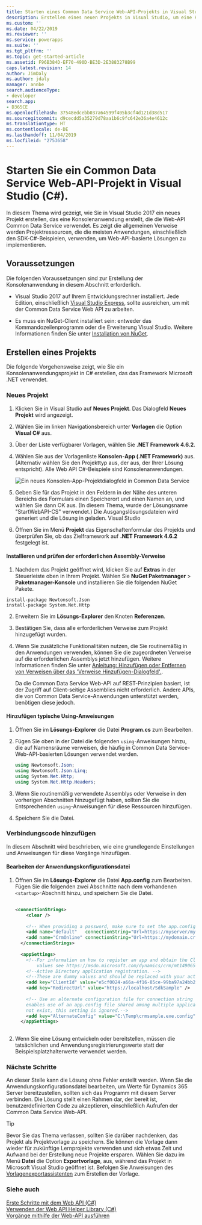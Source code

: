 ```yaml
---
title: Starten eines Common Data Service Web-API-Projekts in Visual Studio (C#) (Common Data Service)| MicrosoftDocs
description: Erstellen eines neuen Projekts in Visual Studio, um eine Konsolenanwendung zu erstellen, die die Common Data Service-Web-API verwendet
ms.custom: ''
ms.date: 04/22/2019
ms.reviewer: ''
ms.service: powerapps
ms.suite: ''
ms.tgt_pltfrm: ''
ms.topic: get-started-article
ms.assetid: F96B384D-EF70-490D-BE3D-2E3883278B99
caps.latest.revision: 14
author: JimDaly
ms.author: jdaly
manager: annbe
search.audienceType:
- developer
search.app:
- D365CE
ms.openlocfilehash: 37548edcebb037a64599f405b3cf4d121d38d517
ms.sourcegitcommit: d9cecdd5a35279d78aa1b6c9fc642e36a4e4612c
ms.translationtype: HT
ms.contentlocale: de-DE
ms.lasthandoff: 11/04/2019
ms.locfileid: "2753658"
---
```

# <a name="start-a-common-data-service-web-api-project-in-visual-studio-c"></a>Starten Sie ein Common Data Service Web-API-Projekt in Visual Studio (C#).

In diesem Thema wird gezeigt, wie Sie in Visual Studio 2017 ein neues Projekt erstellen, das eine Konsolenanwendung erstellt, die die Web-API Common Data Service verwendet. Es zeigt die allgemeinen Verweise werden Projektressourcen, die die meisten Anwendungen, einschließlich den SDK-C#-Beispielen, verwenden, um Web-API-basierte Lösungen zu implementieren.  
  
<a name="bkmk_prerequisites"></a>   
## <a name="prerequisites"></a>Voraussetzungen  
 Die folgenden Voraussetzungen sind zur Erstellung der Konsolenanwendung in diesem Abschnitt erforderlich.  
  
- Visual Studio 2017 auf Ihrem Entwicklungsrechner installiert. Jede Edition, einschließlich [Visual Studio Express](https://www.visualstudio.com/products/visual-studio-express-vs.aspx), sollte ausreichen, um mit der Common Data Service Web API zu arbeiten.
  
- Es muss ein NuGet-Client installiert sein: entweder das Kommandozeilenprogramm oder die Erweiterung Visual Studio. Weitere Informationen finden Sie unter [Installation von NuGet](https://docs.nuget.org/consume/installing-nuget).  
  
<a name="bkmk_createProject"></a>   

## <a name="create-a-project"></a>Erstellen eines Projekts  
Die folgende Vorgehensweise zeigt, wie Sie ein Konsolenanwendungsprojekt in C# erstellen, das das Framework Microsoft .NET verwendet.
  
<a name="bkmk_newProject"></a> 

### <a name="new-project"></a>Neues Projekt  
  
1. Klicken Sie in Visual Studio auf **Neues Projekt**. Das Dialogfeld **Neues Projekt** wird angezeigt.  
  
2. Wählen Sie im linken Navigationsbereich unter **Vorlagen** die Option **Visual C#** aus.  
  
3. Über der Liste verfügbarer Vorlagen, wählen Sie **.NET Framework 4.6.2**.  
  
4. Wählen Sie aus der Vorlagenliste **Konsolen-App (.NET Framework)** aus. (Alternativ wählen Sie den Projekttyp aus, der aus, der Ihrer Lösung entspricht). Alle Web API C#-Beispiele sind Konsolenanwendungen.  
  
   ![Ein neues Konsolen-App-Projektdialogfeld in Common Data Service](media/new-project.PNG "Ein neues Konsolen-App-Projektdialogfeld in Common Data Service")  
  
5. Geben Sie für das Projekt in den Feldern in der Nähe des unteren Bereichs des Formulars einen Speicherort und einen Namen an, und wählen Sie dann OK aus. (In diesem Thema, wurde der Lösungsname "StartWebAPI-CS" verwendet.) Die Ausgangslösungsdateien wird generiert und die Lösung in geladen. Visual Studio  
  
6. Öffnen Sie im Menü **Projekt** das Eigenschaftenformular des Projekts und überprüfen Sie, ob das Zielframework auf **.NET Framework 4.6.2** festgelegt ist.  
  
#### <a name="install-and-verify-the-required-assembly-references"></a>Installieren und prüfen der erforderlichen Assembly-Verweise  

1. Nachdem das Projekt geöffnet wird, klicken Sie auf **Extras** in der Steuerleiste oben in Ihrem Projekt. Wählen Sie **NuGet Paketmanager** > **Paketmanager-Konsole** und installieren Sie die folgenden NuGet Pakete.

```
install-package Newtonsoft.Json
install-package System.Net.Http
```
2. Erweitern Sie im **Lösungs-Explorer** den Knoten **Referenzen**.  
  
3. Bestätigen Sie, dass alle erforderlichen Verweise zum Projekt hinzugefügt wurden.  
  
4. Wenn Sie zusätzliche Funktionalitäten nutzen, die Sie routinemäßig in den Anwendungen verwenden, können Sie die zugeordneten Verweise auf die erforderlichen Assemblys jetzt hinzufügen. Weitere Informationen finden Sie unter [Anleitung: Hinzufügen oder Entfernen von Verweisen über das 'Verweise Hinzufügen-Dialogfeld'.](https://msdn.microsoft.com/library/wkze6zky.aspx).  
  
   Da die Common Data Service Web-API auf REST-Prinzipien basiert, ist der Zugriff auf Client-seitige Assemblies nicht erforderlich.  Andere APIs, die von Common Data Service-Anwendungen unterstützt werden, benötigen diese jedoch.
  
#### <a name="add-typical-using-statements"></a>Hinzufügen typische Using-Anweisungen  
  
1.  Öffnen Sie im **Lösungs-Explorer** die Datei **Program.cs** zum Bearbeiten.  
  
2.  Fügen Sie oben in der Datei die folgenden `using`-Anweisungen hinzu, die auf Namensräume verweisen, die häufig in Common Data Service-Web-API-basierten Lösungen verwendet werden.  
  
    ```csharp
    using Newtonsoft.Json;  
    using Newtonsoft.Json.Linq;  
    using System.Net.Http;  
    using System.Net.Http.Headers;
    ```  
  
3.  Wenn Sie routinemäßig verwendete Assemblys oder Verweise in den vorherigen Abschnitten hinzugefügt haben, sollten Sie die Entsprechenden `using`-Anweisungen für diese Ressourcen hinzufügen.  
  
4.  Speichern Sie die Datei.  
  
<a name="bkmk_addConnectionCode"></a>
 
### <a name="add-connection-code"></a>Verbindungscode hinzufügen

In diesem Abschnitt wird beschrieben, wie eine grundlegende Einstellungen und Anweisungen für diese Vorgänge hinzufügen.  
  
#### <a name="edit-the-application-configuration-file"></a>Bearbeiten der Anwendungskonfigurationsdatei
  
1.  Öffnen Sie im **Lösungs-Explorer** die Datei **App.config** zum Bearbeiten.  Fügen Sie die folgenden zwei Abschnitte nach dem vorhandenen `<startup>`-Abschnitt hinzu, und speichern Sie die Datei.  
  
    ```xml  
  
    <connectionStrings>  
        <clear />  
  
        <!-- When providing a password, make sure to set the app.config file's security so that only you can read it. -->  
        <add name="default"   connectionString="Url=https://myserver/myorg/; Username=name; Password=password; Domain=domain" />  
        <add name="CrmOnline" connectionString="Url=https://mydomain.crm.dynamics.com/; Username=someone@mydomain.onmicrosoft.com; Password=password" />  
      </connectionStrings>  
  
      <appSettings>  
        <!--For information on how to register an app and obtain the ClientId and RedirectUrl  
            values see https://msdn.microsoft.com/dynamics/crm/mt149065 -->  
        <!--Active Directory application registration. -->  
        <!--These are dummy values and should be replaced with your actual app registration values.-->  
        <add key="ClientId" value="e5cf0024-a66a-4f16-85ce-99ba97a24bb2" />  
        <add key="RedirectUrl" value="https://localhost/SdkSample" />  
  
        <!-- Use an alternate configuration file for connection string and setting values. This optional setting  
        enables use of an app.config file shared among multiple applications. If the specified file does  
        not exist, this setting is ignored.-->  
        <add key="AlternateConfig" value="C:\Temp\crmsample.exe.config"/>  
      </appSettings>  
  
    ```  
  
2.  Wenn Sie eine Lösung entwickeln oder bereitstellen, müssen die tatsächlichen und Anwendungsregistrierungswerte statt der Beispielsplatzhalterwerte verwendet werden.  
  
### <a name="next-steps"></a>Nächste Schritte

 An dieser Stelle kann die Lösung ohne Fehler erstellt werden. Wenn Sie die Anwendungskonfigurationsdatei bearbeiten, um Werte für Dynamics 365 Server bereitzustellen, sollten sich das Programm mit diesem Server verbinden. Die Lösung stellt einen Rahmen dar, der bereit ist, benutzerdefinierten Code zu akzeptieren, einschließlich Aufrufen der Common Data Service Web-API.  
  
> [!TIP]
>  Bevor Sie das Thema verlassen, sollten Sie darüber nachdenken, das Projekt als Projektvorlage zu speichern. Sie können die Vorlage dann wieder für zukünftige Lernprojekte verwenden und sich etwas Zeit und Aufwand bei der Erstellung neue Projekte ersparen. Wählen Sie dazu im Menü **Datei** die Option **Exportvorlage**, aus, während das Projekt in Microsoft Visual Studio geöffnet ist. Befolgen Sie Anweisungen des [Vorlagenexportassistenten](https://msdn.microsoft.com/library/xkh1wxd8.aspx) zum Erstellen der Vorlage.  
  
### <a name="see-also"></a>Siehe auch

 [Erste Schritte mit dem Web API (C#)](get-started-dynamics-365-web-api-csharp.md)   
 [Verwenden der Web API Helper Library (C#)](use-microsoft-dynamics-365-web-api-helper-library-csharp.md)   
 [Vorgänge mithilfe der Web-API ausführen](perform-operations-web-api.md)
